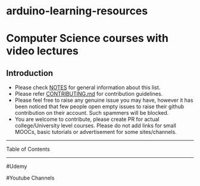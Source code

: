 # arduino-learning-resources

# Computer Science courses with video lectures

## Introduction

- Please check [NOTES](/NOTES.md) for general information about this list.
- Please refer [CONTRIBUTING.md](/CONTRIBUTING.md) for contribution guidelines.
- Please feel free to raise any genuine issue you may have, however it has been noticed that few people open empty issues to raise their github contribution on their account. Such spammers will be blocked. 
- You are welcome to contribute, please create PR for actual college/University level courses. Please do not add links for small MOOCs, basic tutorials or advertisement for some sites/channels.

------------------------------

Table of Contents

------------------------------


#Udemy




#Youtube Channels


